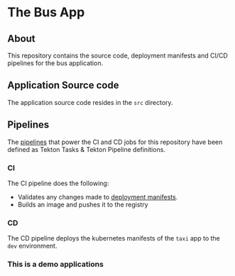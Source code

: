 # The Bus App

## About

This repository contains the source code, deployment manifests and CI/CD pipelines for the bus application.

## Application Source code


The application source code resides in the `src` directory.


## Pipelines

The [pipelines](../pipelines) that power the CI and CD jobs for this repository have been defined as Tekton Tasks & Tekton Pipeline definitions.


### CI

The CI pipeline does the following:

- Validates any changes made to [deployment manifests](../deploy).
- Builds an image and pushes it to the registry

### CD

The CD pipeline deploys the kubernetes manifests of the `taxi` app to the `dev` environment.

### This is a demo applications 
